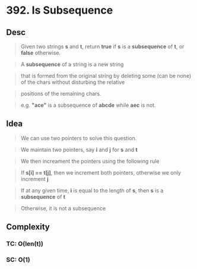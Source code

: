 # 392. Is Subsequence

## Desc

> Given two strings **s** and **t**, return **true** if **s** is a **subsequence** of **t**, or **false** otherwise.

> A **subsequence** of a string is a new string

> that is formed from the original string by deleting some (can be none) of the chars without disturbing the relative

> positions of the remaining chars.

> e.g. **"ace"** is a subsequence of **abcde** while **aec** is not.

## Idea

> We can use two pointers to solve this question.

> We maintain two pointers, say **i** and **j** for **s** and **t**

> We then increament the pointers using the following rule

> If **s[i] == t[j]**, then we increment both pointers, otherwise we only increment **j**

> If at any given time, **i** is equal to the length of **s**, then **s** is a **subsequence** of **t**

> Otherwise, it is not a subsequence

## Complexity

### TC: O(len(t))

### SC: O(1)
